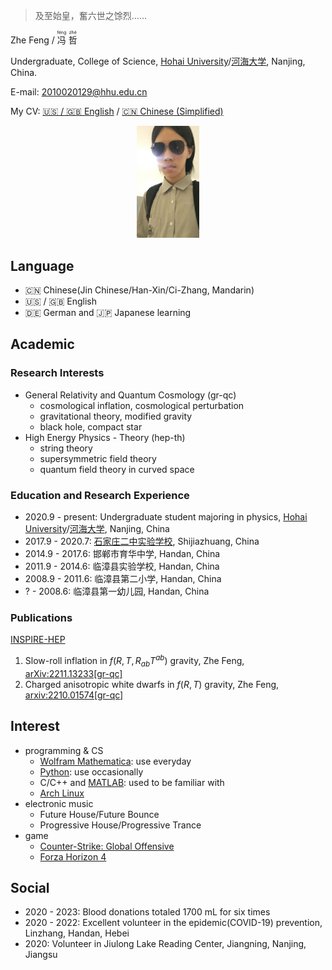 > 及至始皇，奮六世之馀烈……

Zhe Feng / <ruby>冯<rt>féng</rt></ruby> <ruby>哲<rt>zhé</rt></ruby>

Undergraduate, College of Science, [Hohai University](https://en.hhu.edu.cn/)/[河海大学](https://hhu.edu.cn/), Nanjing, China.

E-mail: [2010020129@hhu.edu.cn](mailto:2010020129@hhu.edu.cn)

My CV: [🇺🇸 / 🇬🇧 English](https://github.com/ph3n92h3/ph3n92h3.github.io/blob/main/CV/CV_en.pdf) / [🇨🇳 Chinese (Simplified)](https://github.com/ph3n92h3/ph3n92h3.github.io/blob/main/CV/CV_zh.pdf)

<div align=center> <img src="./avatar.jpg" width = 20%/> </div>

## Language

- 🇨🇳 Chinese(Jin Chinese/Han-Xin/Ci-Zhang, Mandarin)
- 🇺🇸 / 🇬🇧 English
- 🇩🇪 German and 🇯🇵 Japanese learning

## Academic

### Research Interests

- General Relativity and Quantum Cosmology (gr-qc)
    - cosmological inflation, cosmological perturbation
    - gravitational theory, modified gravity
    - black hole, compact star
- High Energy Physics - Theory (hep-th)
    - string theory
    - supersymmetric field theory
    - quantum field theory in curved space

### Education and Research Experience

- 2020.9 - present: Undergraduate student majoring in physics, [Hohai University](https://en.hhu.edu.cn/)/[河海大学](https://hhu.edu.cn/), Nanjing, China
- 2017.9 - 2020.7: [石家庄二中实验学校](http://sjzezsyxx.com/), Shijiazhuang, China
- 2014.9 - 2017.6: 邯郸市育华中学, Handan, China
- 2011.9 - 2014.6: 临漳县实验学校, Handan, China
- 2008.9 - 2011.6: 临漳县第二小学, Handan, China
- ? - 2008.6: 临漳县第一幼儿园, Handan, China

### Publications

[INSPIRE-HEP](https://inspirehep.net/authors/2174851)

1. Slow-roll inflation in $f\left(R, T, R_{ab}T^{ab}\right)$ gravity, Zhe Feng, [arXiv:2211.13233[gr-qc]](https://arxiv.org/abs/2211.13233)
2. Charged anisotropic white dwarfs in $f\left({R}, {T}\right)$ gravity, Zhe Feng, [arxiv:2210.01574[gr-qc]](https://arxiv.org/abs/2210.01574)

## Interest

- programming & CS
    - [Wolfram Mathematica](https://www.wolfram.com/mathematica/): use everyday
    - [Python](https://www.python.org/): use occasionally
    - C/C++ and [MATLAB](http://www.matlab.com/): used to be familiar with
    - [Arch Linux](https://archlinux.org/)
- electronic music
    - Future House/Future Bounce
    - Progressive House/Progressive Trance
- game
    - [Counter-Strike: Global Offensive](https://www.counter-strike.net/)
    - [Forza Horizon 4](https://forza.net/horizon/)

## Social

- 2020 - 2023: Blood donations totaled 1700 mL for six times
- 2020 - 2022: Excellent volunteer in the epidemic(COVID-19) prevention, Linzhang, Handan, Hebei
- 2020: Volunteer in Jiulong Lake Reading Center, Jiangning, Nanjing, Jiangsu
